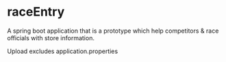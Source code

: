 # raceEntry
A spring boot application that is a prototype which help competitors & race officials with store information.

Upload excludes application.properties
